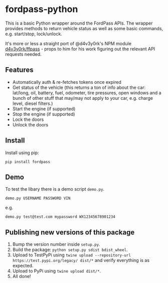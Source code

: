 

# fordpass-python

This is a basic Python wrapper around the FordPass APIs. The wrapper provides methods to return vehicle status as well as some basic commands, e.g. start/stop, lock/unlock.

It's more or less a straight port of @d4v3y0rk's NPM module [d4v3y0rk/ffpass](https://github.com/d4v3y0rk/ffpass-module) - props to him for his work figuring out the relevant API requests needed.

## Features

* Automatically auth & re-fetches tokens once expired
* Get status of the vehicle (this returns a ton of info about the car: lat/long, oil, battery, fuel, odometer, tire pressures, open windows and a bunch of other stuff that may/may not apply to your car, e.g. charge level, diesel filters.)
* Start the engine (if supported)
* Stop the engine (if supported)
* Lock the doors
* Unlock the doors

## Install
Install using pip:

```
pip install fordpass
```

## Demo

To test the libary there is a demo script `demo.py`.

```
demo.py USERNAME PASSWORD VIN
```

e.g.

```
demo.py test@test.com mypassword WX12345678901234
```

## Publishing new versions of this package

1. Bump the version number inside `setup.py`.
2. Build the package: `python setup.py sdist bdist_wheel`.
3. Upload to TestPyPi using `twine upload --repository-url https://test.pypi.org/legacy/ dist/*` and verify everything is as expected.
4. Upload to PyPi using `twine upload dist/*`.
5. All done!
